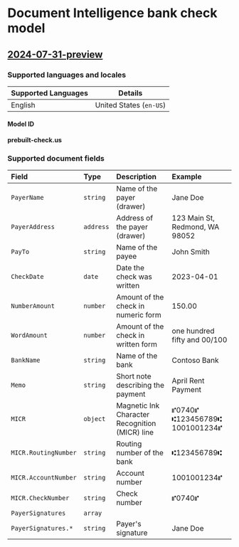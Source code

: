 # Document Intelligence bank check model

## [2024-07-31-preview](#tab/2024-07-31-preview)

### Supported languages and locales

| Supported Languages | Details |
|:--------------------|:-------:|
|English|United States (`en-US`)|

#### Model ID

**prebuilt-check.us**

### Supported document fields

| Field | Type | Description | Example |
|:------|:-----|:------------|:--------|
|`PayerName`|`string`|Name of the payer (drawer)|Jane Doe|
|`PayerAddress`|`address`|Address of the payer (drawer)|123 Main St, Redmond, WA 98052|
|`PayTo`|`string`|Name of the payee|John Smith|
|`CheckDate`|`date`|Date the check was written|2023-04-01|
|`NumberAmount`|`number`|Amount of the check in numeric form|150.00|
|`WordAmount`|`number`|Amount of the check in written form|one hundred fifty and 00/100|
|`BankName`|`string`|Name of the bank|Contoso Bank|
|`Memo`|`string`|Short note describing the payment|April Rent Payment|
|`MICR`|`object`|Magnetic Ink Character Recognition (MICR) line|⑈0740⑈ ⑆123456789⑆ 1001001234⑈|
|`MICR.RoutingNumber`|`string`|Routing number of the bank|⑆123456789⑆|
|`MICR.AccountNumber`|`string`|Account number|1001001234⑈|
|`MICR.CheckNumber`|`string`|Check number|⑈0740⑈|
|`PayerSignatures`|`array`|||
|`PayerSignatures.*`|`string`|Payer's signature|Jane Doe|
